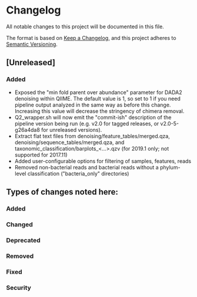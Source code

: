 # Changelog
All notable changes to this project will be documented in this file.

The format is based on [Keep a Changelog](https://keepachangelog.com/en/1.0.0/),
and this project adheres to [Semantic Versioning](https://semver.org/spec/v2.0.0.html).

## [Unreleased]
### Added
- Exposed the "min fold parent over abundance" parameter for DADA2 denoising within QIIME.  The default value is 1, so set to 1 if you need pipeline output analyzed in the same way as before this change.  Increasing this value will decrease the stringency of chimera removal.
- Q2_wrapper.sh will now emit the "commit-ish" description of the pipeline version being run (e.g. v2.0 for tagged releases, or v2.0-5-g26a4da8 for unreleased versions). 
- Extract flat text files from denoising/feature_tables/merged.qza, denoising/sequence_tables/merged.qza, and taxonomic_classification/barplots_<...>.qzv (for 2019.1 only; not supported for 2017.11)
- Added user-configurable options for filtering of samples, features, reads
- Removed non-bacterial reads and bacterial reads without a phylum-level classification ("bacteria_only" directories)

## Types of changes noted here:
### Added
### Changed
### Deprecated
### Removed
### Fixed
### Security
